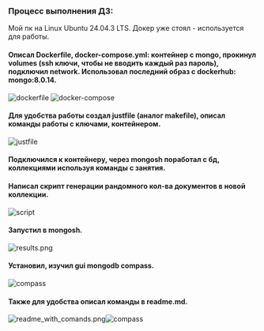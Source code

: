 ### Процесс выполнения ДЗ:
Мой пк на Linux Ubuntu 24.04.3 LTS.
Докер уже стоял - используется для работы.

#### Описал Dockerfile, docker-compose.yml: контейнер с mongo, прокинул volumes (ssh ключи, чтобы не вводить каждый раз пароль), подключил network. Использовал последний образ с dockerhub: mongo:8.0.14.
![dockerfile](screenshots/dockerfile.png)
![docker-compose](screenshots/docker-compose.png)

#### Для удобства работы создал justfile (аналог makefile), описал команды работы с ключами, контейнером.
![justfile](screenshots/justfile.png)

#### Подключился к контейнеру, через mongosh поработал с бд, коллекциями используя команды с занятия.

#### Написал скрипт генерации рандомного кол-ва документов в новой коллекции.
![script](screenshots/script.png)

#### Запустил в mongosh.
![results.png](screenshots/results.png)

#### Установил, изучил gui mongodb compass.
![compass](screenshots/compass.png)

#### Также для удобства описал команды в readme.md.
![readme_with_comands.png](screenshots/readme_with_comands.png)![compass](screenshots/compass.png)